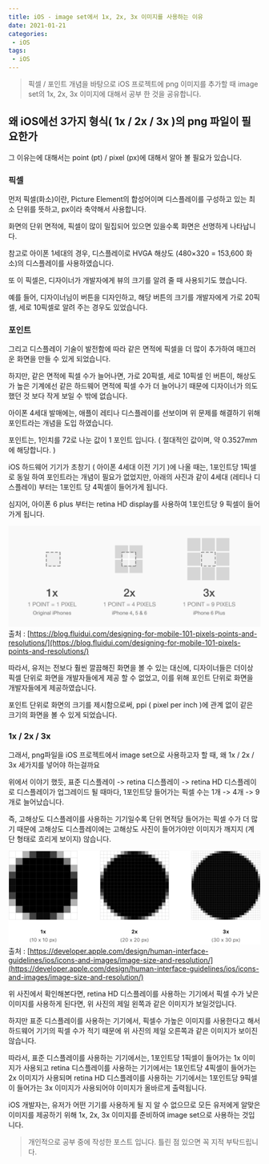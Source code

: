 ```yaml
---
title: iOS - image set에서 1x, 2x, 3x 이미지를 사용하는 이유
date: 2021-01-21
categories:
 - iOS
tags:
 - iOS
---
```


> 픽셀 / 포인트 개념을 바탕으로 iOS 프로젝트에 png 이미지를 추가할 때 image set의 1x, 2x, 3x 이미지에 대해서 공부 한 것을 공유합니다.

<!-- more -->

## 왜 iOS에선 3가지 형식( 1x / 2x / 3x )의 png 파일이 필요한가

그 이유는에 대해서는 point (pt) / pixel (px)에 대해서 알아 볼 필요가 있습니다. 

### 픽셀 

먼저 픽셀(화소)이란, Picture Element의 합성어이며 디스플레이를 구성하고 있는 최소 단위를 뜻하고, px이라 축약해서 사용합니다.

화면의 단위 면적에, 픽셀이 많이 밀집되어 있으면 있을수록 화면은 선명하게 나타납니다. 

참고로 아이폰 1세대의 경우, 디스플레이로 HVGA 해상도 (480×320 = 153,600 화소)의 디스플레이를 사용하였습니다.

또 이 픽셀은, 디자이너가 개발자에게 뷰의 크기를 알려 줄 때 사용되기도 했습니다.

예를 들어, 디자이너님이 버튼을 디자인하고, 해당 버튼의 크기를 개발자에게 가로 20픽셀, 세로 10픽셀로 알려 주는 경우도 있었습니다. 

### 포인트

그리고 디스플레이 기술이 발전함에 따라 같은 면적에 픽셀을 더 많이 추가하여 매끄러운 화면을 만들 수 있게 되었습니다. 

하지만, 같은 면적에 픽셀 수가 늘어나면, 가로 20픽셀, 세로 10픽셀 인 버튼이, 해상도가 높은 기계에선 같은 하드웨어 면적에 픽셀 수가 더 늘어나기 때문에 디자이너가 의도했던 것 보다 작게 보일 수 밖에 없습니다. 

아이폰 4세대 발매에는, 애플이 레티나 디스플레이를 선보이며 위 문제를 해결하기 위해 포인트라는 개념을 도입 하였습니다. 

포인트는, 1인치를 72로 나눈 값이 1 포인트 입니다. ( 절대적인 값이며, 약 0.3527mm에 해당합니다. )

iOS 하드웨어 기기가 초창기 ( 아이폰 4세대 이전 기기 )에 나올 때는, 1포인트당 1픽셀로 동일 하여 포인트라는 개념이 필요가 없었지만, 아래의 사진과 같이 4세대 (레티나 디스플레이) 부터는 1포인트 당 4픽셀이 들어가게 됩니다. 

심지어, 아이폰 6 plus 부터는 retina HD display를 사용하여 1포인트당 9 픽셀이 들어가게 됩니다.

![pic1.png](/assets/images/posts/2021-01-21-iOS-image-set/pic1.png)
출처 : [https://blog.fluidui.com/designing-for-mobile-101-pixels-points-and-resolutions/](https://blog.fluidui.com/designing-for-mobile-101-pixels-points-and-resolutions/)

따라서, 유저는 전보다 훨씬 깔끔해진 화면을 볼 수 있는 대신에, 디자이너들은 더이상 픽셀 단위로 화면을 개발자들에게 제공 할 수 없었고, 이를 위해 포인트 단위로 화면을 개발자들에게 제공하였습니다. 

포인트 단위로 화면의 크기를 제시함으로써, ppi ( pixel per inch )에 관계 없이 같은 크기의 화면을 볼 수 있게 되었습니다. 

### 1x / 2x / 3x

그래서, png파일을 iOS 프로젝트에서 image set으로 사용하고자 할 때, 왜 1x / 2x / 3x 세가지를 넣어야 하는걸까요

위에서 이야기 했듯, 표준 디스플레이 -> retina 디스플레이 -> retina HD 디스플레이 로 디스플레이가 업그레이드 될 때마다, 1포인트당 들어가는 픽셀 수는 1개 -> 4개 -> 9개로 늘어났습니다.

즉, 고해상도 디스플레이를 사용하는 기기일수록 단위 면적당 들어가는 픽셀 수가 더 많기 때문에 고해상도 디스플레이에는 고해상도 사진이 들어가야만 이미지가 깨지지 (계단 형태로 흐리게 보이지) 않습니다. 

![pic2.png](/assets/images/posts/2021-01-21-iOS-image-set/pic2.png)
출처 : [https://developer.apple.com/design/human-interface-guidelines/ios/icons-and-images/image-size-and-resolution/](https://developer.apple.com/design/human-interface-guidelines/ios/icons-and-images/image-size-and-resolution/)

위 사진에서 확인해본다면, retina HD 디스플레이를 사용하는 기기에서 픽셀 수가 낮은 이미지를 사용하게 된다면, 위 사진의 제일 왼쪽과 같은 이미지가 보일것입니다. 

하지만 표준 디스플레이를 사용하는 기기에서, 픽셀수 가높은 이미지를 사용한다고 해서 하드웨어 기기의 픽셀 수가 적기 때문에 위 사진의 제일 오른쪽과 같은 이미지가 보이진 않습니다.

따라서, 표준 디스플레이를 사용하는 기기에서는, 1포인트당 1픽셀이 들어가는 1x 이미지가 사용되고 retina 디스플레이를 사용하는 기기에서는 1포인트당 4픽셀이 들어가는 2x 이미지가 사용되며 retina HD 디스플레이를 사용하는 기기에서는 1포인트당 9픽셀이 들어가는 3x 이미지가 사용되어야 이미지가 올바르게 출력됩니다.

iOS 개발자는, 유저가 어떤 기기를 사용하게 될 지 알 수 없으므로 모든 유저에게 알맞은 이미지를 제공하기 위해 1x, 2x, 3x 이미지를 준비하여 image set으로 사용하는 것입니다. 

> 개인적으로 공부 중에 작성한 포스트 입니다. 틀린 점 있으면 꼭 지적 부탁드립니다. 